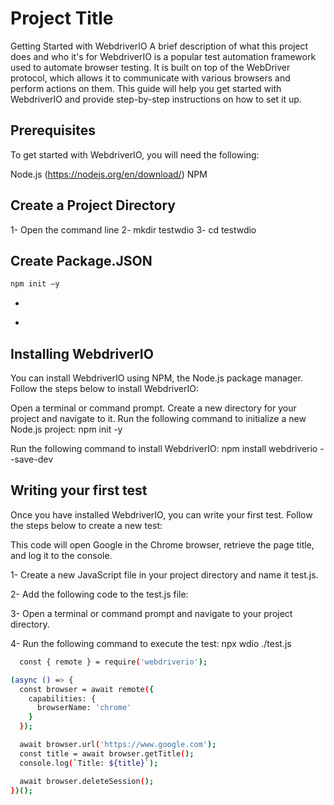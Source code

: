 # Project Title

Getting Started with WebdriverIO
A brief description of what this project does and who it's for
WebdriverIO is a popular test automation framework used to automate browser testing. It is built on top of the WebDriver protocol, which allows it to communicate with various browsers and perform actions on them. This guide will help you get started with WebdriverIO and provide step-by-step instructions on how to set it up.

## Prerequisites

To get started with WebdriverIO, you will need the following:

Node.js (https://nodejs.org/en/download/)
NPM

## Create a Project Directory

1- Open the command line
2- mkdir testwdio
3- cd testwdio

## Create Package.JSON

```bash
npm init –y
```

-

*

## Installing WebdriverIO

You can install WebdriverIO using NPM, the Node.js package manager. Follow the steps below to install WebdriverIO:

Open a terminal or command prompt.
Create a new directory for your project and navigate to it.
Run the following command to initialize a new Node.js project: npm init -y

Run the following command to install WebdriverIO: npm install webdriverio --save-dev

## Writing your first test

Once you have installed WebdriverIO, you can write your first test. Follow the steps below to create a new test:

This code will open Google in the Chrome browser, retrieve the page title, and log it to the console.

1- Create a new JavaScript file in your project directory and name it test.js.

2- Add the following code to the test.js file:

3- Open a terminal or command prompt and navigate to your project directory.

4- Run the following command to execute the test: npx wdio ./test.js

```bash
  const { remote } = require('webdriverio');

(async () => {
  const browser = await remote({
    capabilities: {
      browserName: 'chrome'
    }
  });

  await browser.url('https://www.google.com');
  const title = await browser.getTitle();
  console.log(`Title: ${title}`);

  await browser.deleteSession();
})();

```
